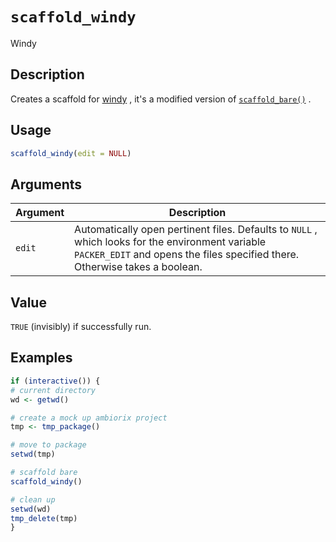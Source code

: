 # `scaffold_windy`

Windy


## Description

Creates a scaffold for [windy](https://github.com/devOpifex/windy) ,
 it's a modified version of [`scaffold_bare()`](#scaffoldbare()) .


## Usage

```r
scaffold_windy(edit = NULL)
```


## Arguments

Argument      |Description
------------- |----------------
`edit`     |     Automatically open pertinent files. Defaults to `NULL` , which looks for the environment variable `PACKER_EDIT` and opens the files specified there. Otherwise takes a boolean.


## Value

`TRUE` (invisibly) if successfully run.


## Examples

```r
if (interactive()) {
# current directory
wd <- getwd()

# create a mock up ambiorix project
tmp <- tmp_package()

# move to package
setwd(tmp)

# scaffold bare
scaffold_windy()

# clean up
setwd(wd)
tmp_delete(tmp)
}
```


